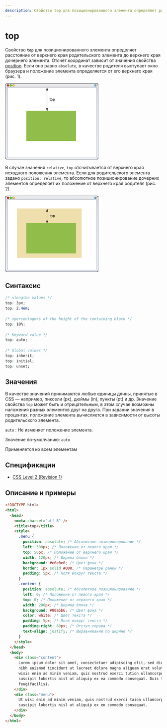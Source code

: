 ```yaml
---
description: Свойство top для позиционированного элемента определяет расстояние от верхнего края родительского элемента до верхнего края дочернего элемента
---
```


# top

Свойство **`top`** для позиционированного элемента определяет расстояние от верхнего края родительского элемента до верхнего края дочернего элемента. Отсчёт координат зависит от значения свойства [position](position.md). Если оно равно `absolute`, в качестве родителя выступает окно браузера и положение элемента определяется от его верхнего края (рис. 1).

![Рис. 1. Значение top относительно окна браузера](css_top_1.png)

В случае значения `relative`, `top` отсчитывается от верхнего края исходного положения элемента. Если для родительского элемента задано `position: relative`, то абсолютное позиционирование дочерних элементов определяет их положение от верхнего края родителя (рис. 2).

![Рис. 2. Значение top относительно родителя](css_top_2.png)

## Синтаксис

```css
/* <length> values */
top: 3px;
top: 2.4em;

/* <percentage>s of the height of the containing block */
top: 10%;

/* Keyword value */
top: auto;

/* Global values */
top: inherit;
top: initial;
top: unset;
```

## Значения

В качестве значений принимаются любые единицы длины, принятые в CSS — например, пиксели (px), дюймы (in), пункты (pt) и др. Значение свойства `top` может быть и отрицательным, в этом случае возможны наложения разных элементов друг на друга. При задании значения в процентах, положение элемента вычисляется в зависимости от высоты родительского элемента.

`auto`
: Не изменяет положение элемента.

Значение по-умолчанию: `auto`

Применяется ко всем элементам

## Спецификации

- [CSS Level 2 (Revision 1)](http://www.w3.org/TR/CSS2/visuren.html#propdef-top)

## Описание и примеры

```html
<!DOCTYPE html>
<html>
  <head>
    <meta charset="utf-8" />
    <title>top</title>
    <style>
      .menu {
        position: absolute; /* Абсолютное позиционирование */
        left: 300px; /* Положение от левого края */
        top: 50px; /* Положение от верхнего края */
        width: 120px; /* Ширина блока */
        background: #e0e0e0; /* Цвет фона */
        border: 1px solid #000; /* Параметры рамки */
        padding: 5px; /* Поля вокруг текста */
      }
      .content {
        position: absolute; /* Абсолютное позиционирование */
        left: 0; /* Положение от левого края */
        top: 0; /* Положение от верхнего края */
        width: 280px; /* Ширина блока */
        background: #00a5b6; /* Цвет фона */
        color: white; /* Цвет текста */
        padding: 5px; /* Поля вокруг текста */
        padding-right: 60px; /* Отступ справа */
        text-align: justify; /* Выравнивание по ширине */
      }
    </style>
  </head>
  <body>
    <div class="content">
      Lorem ipsum dolor sit amet, consectetuer adipiscing elit, sed diem nonummy
      nibh euismod tincidunt ut lacreet dolore magna aliguam erat volutpat. Ut
      wisis enim ad minim veniam, quis nostrud exerci tution ullamcorper
      suscipit lobortis nisl ut aliquip ex ea commodo consequat. Duis te
      feugifacilisi.
    </div>
    <div class="menu">
      Ut wisi enim ad minim veniam, quis nostrud exerci taion ullamcorper
      suscipit lobortis nisl ut aliquip ex en commodo consequat.
    </div>
  </body>
</html>
```
